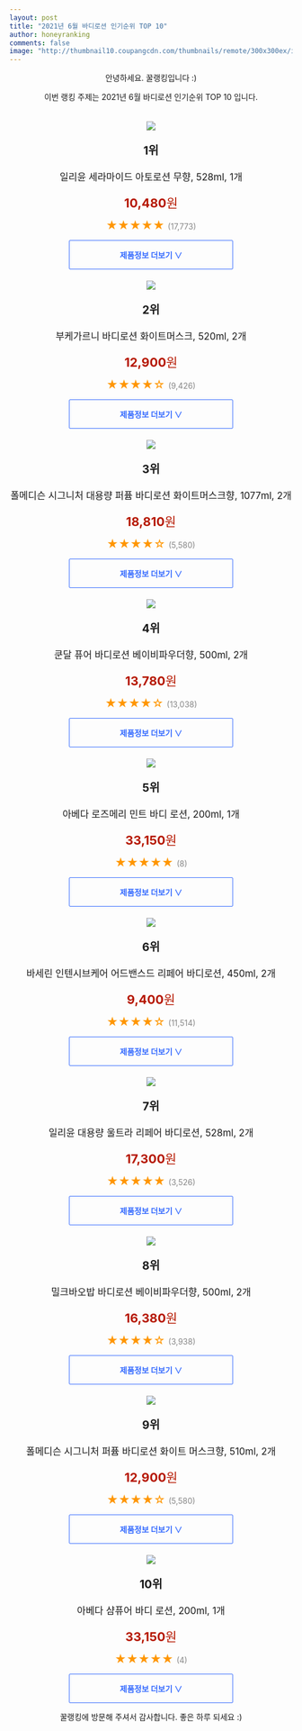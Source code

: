 ```yaml
--- 
layout: post 
title: "2021년 6월 바디로션 인기순위 TOP 10" 
author: honeyranking 
comments: false 
image: "http://thumbnail10.coupangcdn.com/thumbnails/remote/300x300ex/image/retail/images/19171124889417-f4ec7c0d-a0bd-41bb-bbc8-d0bac36d665b.jpg" 
--- 
```

<p style="text-align: center;">안녕하세요. 꿀랭킹입니다 :)</p> <p style="text-align: center;">이번 랭킹 주제는 2021년 6월 바디로션 인기순위 TOP 10 입니다.</p><center><img src="http://thumbnail10.coupangcdn.com/thumbnails/remote/300x300ex/image/retail/images/19171124889417-f4ec7c0d-a0bd-41bb-bbc8-d0bac36d665b.jpg" style="margin-top:20px" /></center> <p style="text-align: center; font-size: 20px"><b>1위</b></p> <p style="text-align: center; font-size: 17px">일리윤 세라마이드 아토로션 무향, 528ml, 1개</p> <p style="text-align: center;"><span style="color: #b61800; font-size: 22px;"><b>10,480</b>원</span></p> <p style="text-align: center;"><span style="color: #ff9600; font-size: 20px;">★★★★★ </span><span style="color: #878787;">(17,773)</span></p> <center><a href="https://coupa.ng/b0PV31"> <div style="font-size: 14px; display: inline-block; padding: 15px 90px; color: #346aff; border-radius: 2px; border: 1px solid #346aff; cursor: pointer;"><b>제품정보 더보기 &or;</b></div> </a></center><center><img src="http://thumbnail6.coupangcdn.com/thumbnails/remote/300x300ex/image/retail/images/27814108270891-ca94e614-d94b-419e-9172-1479a598ff92.jpg" style="margin-top:20px" /></center> <p style="text-align: center; font-size: 20px"><b>2위</b></p> <p style="text-align: center; font-size: 17px">부케가르니 바디로션 화이트머스크, 520ml, 2개</p> <p style="text-align: center;"><span style="color: #b61800; font-size: 22px;"><b>12,900</b>원</span></p> <p style="text-align: center;"><span style="color: #ff9600; font-size: 20px;">★★★★☆ </span><span style="color: #878787;">(9,426)</span></p> <center><a href="https://coupa.ng/b0PV32"> <div style="font-size: 14px; display: inline-block; padding: 15px 90px; color: #346aff; border-radius: 2px; border: 1px solid #346aff; cursor: pointer;"><b>제품정보 더보기 &or;</b></div> </a></center><center><img src="http://thumbnail8.coupangcdn.com/thumbnails/remote/300x300ex/image/retail/images/403670345189811-cd723717-06c5-4723-942d-51958efcaa32.jpg" style="margin-top:20px" /></center> <p style="text-align: center; font-size: 20px"><b>3위</b></p> <p style="text-align: center; font-size: 17px">폴메디슨 시그니처 대용량 퍼퓸 바디로션 화이트머스크향, 1077ml, 2개</p> <p style="text-align: center;"><span style="color: #b61800; font-size: 22px;"><b>18,810</b>원</span></p> <p style="text-align: center;"><span style="color: #ff9600; font-size: 20px;">★★★★☆ </span><span style="color: #878787;">(5,580)</span></p> <center><a href="https://coupa.ng/b0PV33"> <div style="font-size: 14px; display: inline-block; padding: 15px 90px; color: #346aff; border-radius: 2px; border: 1px solid #346aff; cursor: pointer;"><b>제품정보 더보기 &or;</b></div> </a></center><center><img src="http://thumbnail9.coupangcdn.com/thumbnails/remote/300x300ex/image/retail/images/17653603726763-968cc8f2-8aa6-4e8c-adfd-525203e7f0cf.jpg" style="margin-top:20px" /></center> <p style="text-align: center; font-size: 20px"><b>4위</b></p> <p style="text-align: center; font-size: 17px">쿤달 퓨어 바디로션 베이비파우더향, 500ml, 2개</p> <p style="text-align: center;"><span style="color: #b61800; font-size: 22px;"><b>13,780</b>원</span></p> <p style="text-align: center;"><span style="color: #ff9600; font-size: 20px;">★★★★☆ </span><span style="color: #878787;">(13,038)</span></p> <center><a href="https://coupa.ng/b0PV35"> <div style="font-size: 14px; display: inline-block; padding: 15px 90px; color: #346aff; border-radius: 2px; border: 1px solid #346aff; cursor: pointer;"><b>제품정보 더보기 &or;</b></div> </a></center><center><img src="http://thumbnail7.coupangcdn.com/thumbnails/remote/300x300ex/image/retail/images/500663177402850-f1f57d51-d372-4ab7-af54-a249fbc33b8b.jpg" style="margin-top:20px" /></center> <p style="text-align: center; font-size: 20px"><b>5위</b></p> <p style="text-align: center; font-size: 17px">아베다 로즈메리 민트 바디 로션, 200ml, 1개</p> <p style="text-align: center;"><span style="color: #b61800; font-size: 22px;"><b>33,150</b>원</span></p> <p style="text-align: center;"><span style="color: #ff9600; font-size: 20px;">★★★★★ </span><span style="color: #878787;">(8)</span></p> <center><a href="https://coupa.ng/b0PV38"> <div style="font-size: 14px; display: inline-block; padding: 15px 90px; color: #346aff; border-radius: 2px; border: 1px solid #346aff; cursor: pointer;"><b>제품정보 더보기 &or;</b></div> </a></center><center><img src="http://thumbnail8.coupangcdn.com/thumbnails/remote/300x300ex/image/product/image/vendoritem/2016/07/14/3008308148/2b7e0cd9-e9f5-4ce5-9d51-26d7b611972e.jpg" style="margin-top:20px" /></center> <p style="text-align: center; font-size: 20px"><b>6위</b></p> <p style="text-align: center; font-size: 17px">바세린 인텐시브케어 어드밴스드 리페어 바디로션, 450ml, 2개</p> <p style="text-align: center;"><span style="color: #b61800; font-size: 22px;"><b>9,400</b>원</span></p> <p style="text-align: center;"><span style="color: #ff9600; font-size: 20px;">★★★★☆ </span><span style="color: #878787;">(11,514)</span></p> <center><a href="https://coupa.ng/b0PV4a"> <div style="font-size: 14px; display: inline-block; padding: 15px 90px; color: #346aff; border-radius: 2px; border: 1px solid #346aff; cursor: pointer;"><b>제품정보 더보기 &or;</b></div> </a></center><center><img src="http://thumbnail6.coupangcdn.com/thumbnails/remote/300x300ex/image/product/image/vendoritem/2019/03/18/4322652756/dc143c8e-fdab-4ae6-8a00-fadad6176646.jpg" style="margin-top:20px" /></center> <p style="text-align: center; font-size: 20px"><b>7위</b></p> <p style="text-align: center; font-size: 17px">일리윤 대용량 울트라 리페어 바디로션, 528ml, 2개</p> <p style="text-align: center;"><span style="color: #b61800; font-size: 22px;"><b>17,300</b>원</span></p> <p style="text-align: center;"><span style="color: #ff9600; font-size: 20px;">★★★★★ </span><span style="color: #878787;">(3,526)</span></p> <center><a href="https://coupa.ng/b0PV4c"> <div style="font-size: 14px; display: inline-block; padding: 15px 90px; color: #346aff; border-radius: 2px; border: 1px solid #346aff; cursor: pointer;"><b>제품정보 더보기 &or;</b></div> </a></center><center><img src="http://thumbnail7.coupangcdn.com/thumbnails/remote/300x300ex/image/retail/images/12317657107250-2c7708ac-b143-4870-a52a-1647749fbf08.jpg" style="margin-top:20px" /></center> <p style="text-align: center; font-size: 20px"><b>8위</b></p> <p style="text-align: center; font-size: 17px">밀크바오밥 바디로션 베이비파우더향, 500ml, 2개</p> <p style="text-align: center;"><span style="color: #b61800; font-size: 22px;"><b>16,380</b>원</span></p> <p style="text-align: center;"><span style="color: #ff9600; font-size: 20px;">★★★★☆ </span><span style="color: #878787;">(3,938)</span></p> <center><a href="https://coupa.ng/b0PV4e"> <div style="font-size: 14px; display: inline-block; padding: 15px 90px; color: #346aff; border-radius: 2px; border: 1px solid #346aff; cursor: pointer;"><b>제품정보 더보기 &or;</b></div> </a></center><center><img src="http://thumbnail7.coupangcdn.com/thumbnails/remote/300x300ex/image/retail/images/403552852225120-68a34772-9025-4014-8ef1-7108ff0145fa.jpg" style="margin-top:20px" /></center> <p style="text-align: center; font-size: 20px"><b>9위</b></p> <p style="text-align: center; font-size: 17px">폴메디슨 시그니처 퍼퓸 바디로션 화이트 머스크향, 510ml, 2개</p> <p style="text-align: center;"><span style="color: #b61800; font-size: 22px;"><b>12,900</b>원</span></p> <p style="text-align: center;"><span style="color: #ff9600; font-size: 20px;">★★★★☆ </span><span style="color: #878787;">(5,580)</span></p> <center><a href="https://coupa.ng/b0PV4f"> <div style="font-size: 14px; display: inline-block; padding: 15px 90px; color: #346aff; border-radius: 2px; border: 1px solid #346aff; cursor: pointer;"><b>제품정보 더보기 &or;</b></div> </a></center><center><img src="http://thumbnail7.coupangcdn.com/thumbnails/remote/300x300ex/image/retail/images/2021/04/21/10/7/b85c0724-e022-430a-b9ed-f878d9c0a66a.jpg" style="margin-top:20px" /></center> <p style="text-align: center; font-size: 20px"><b>10위</b></p> <p style="text-align: center; font-size: 17px">아베다 샴퓨어 바디 로션, 200ml, 1개</p> <p style="text-align: center;"><span style="color: #b61800; font-size: 22px;"><b>33,150</b>원</span></p> <p style="text-align: center;"><span style="color: #ff9600; font-size: 20px;">★★★★★ </span><span style="color: #878787;">(4)</span></p> <center><a href="https://coupa.ng/b0PV4h"> <div style="font-size: 14px; display: inline-block; padding: 15px 90px; color: #346aff; border-radius: 2px; border: 1px solid #346aff; cursor: pointer;"><b>제품정보 더보기 &or;</b></div> </a></center> <p style="text-align: center;">꿀랭킹에 방문해 주셔서 감사합니다. 좋은 하루 되세요 :)</p>
